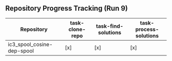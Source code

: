 ## Repository Progress Tracking (Run 9)

| Repository | task-clone-repo | task-find-solutions | task-process-solutions |
|------------|----------------|---------------------|------------------------|
| ic3_spool_cosine-dep-spool | [x] | [x] | [x] |
